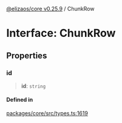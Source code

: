 [@elizaos/core v0.25.9](../index.md) / ChunkRow

# Interface: ChunkRow

## Properties

### id

> **id**: `string`

#### Defined in

[packages/core/src/types.ts:1619](https://github.com/elizaOS/eliza/blob/main/packages/core/src/types.ts#L1619)
